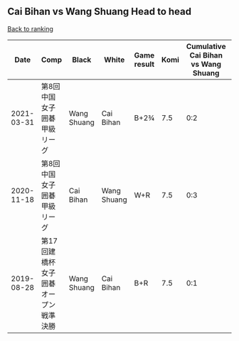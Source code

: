 ## Cai Bihan vs Wang Shuang Head to head

[Back to ranking](../../index.md)




| **Date** | **Comp** | **Black** | **White** | **Game result** | **Komi** | **Cumulative Cai Bihan vs Wang Shuang** | **Cai Bihan streak** | **Wang Shuang streak** | 
| --- | --- | --- | --- | --- | --- | --- | --- | --- |
| 2021-03-31 | 第8回中国女子囲碁甲級リーグ | Wang Shuang | Cai Bihan | B+2¾ | 7.5 | 0:2 | 0 | 2 | 
| 2020-11-18 | 第8回中国女子囲碁甲級リーグ | Cai Bihan | Wang Shuang | W+R | 7.5 | 0:3 | 0 | 3 | 
| 2019-08-28 | 第17回建橋杯女子囲碁オープン戦準決勝 | Wang Shuang | Cai Bihan | B+R | 7.5 | 0:1 | 0 | 1 |




